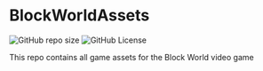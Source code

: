 # BlockWorldAssets
![GitHub repo size](https://img.shields.io/github/repo-size/BlackHoleGamingStudios/BlockWorldAssets?label=storage&color=%23ff8800)
![GitHub License](https://img.shields.io/github/license/BlackHoleGamingStudios/BlockWorldAssets?color=%23ff0000)


This repo contains all game assets for the Block World video game

